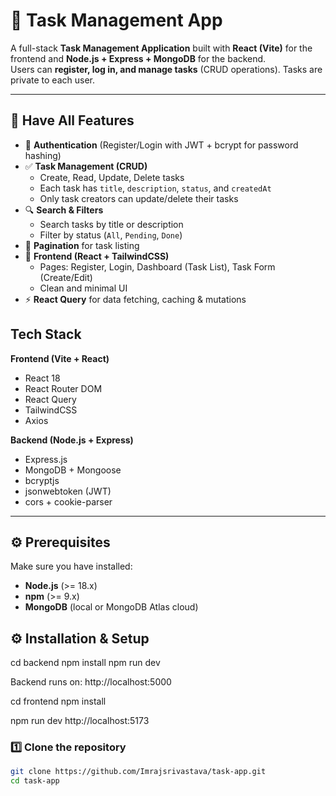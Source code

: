 # 📝 Task Management App

A full-stack **Task Management Application** built with **React (Vite)** for the frontend and **Node.js + Express + MongoDB** for the backend.  
Users can **register, log in, and manage tasks** (CRUD operations). Tasks are private to each user.  

---


## 📌 Have All Features

- 🔐 **Authentication** (Register/Login with JWT + bcrypt for password hashing)  
- ✅ **Task Management (CRUD)**  
  - Create, Read, Update, Delete tasks  
  - Each task has `title`, `description`, `status`, and `createdAt`  
  - Only task creators can update/delete their tasks  
- 🔍 **Search & Filters**  
  - Search tasks by title or description  
  - Filter by status (`All`, `Pending`, `Done`)  
- 📄 **Pagination** for task listing  
- 🎨 **Frontend (React + TailwindCSS)**  
  - Pages: Register, Login, Dashboard (Task List), Task Form (Create/Edit)  
  - Clean and minimal UI  
- ⚡ **React Query** for data fetching, caching & mutations  


##  Tech Stack

**Frontend (Vite + React)**  
- React 18  
- React Router DOM  
- React Query  
- TailwindCSS  
- Axios  

**Backend (Node.js + Express)**  
- Express.js  
- MongoDB + Mongoose  
- bcryptjs  
- jsonwebtoken (JWT)  
- cors + cookie-parser  

---

## ⚙️ Prerequisites

Make sure you have installed:  
- **Node.js** (>= 18.x)  
- **npm** (>= 9.x)  
- **MongoDB** (local or MongoDB Atlas cloud)  


## ⚙️ Installation & Setup

cd backend
npm install
npm run dev

Backend runs on: http://localhost:5000


cd frontend
npm install

npm run dev
http://localhost:5173

### 1️⃣ Clone the repository
```bash
git clone https://github.com/Imrajsrivastava/task-app.git
cd task-app


